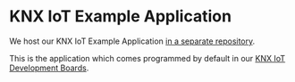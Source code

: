 # KNX IoT Example Application

We host our KNX IoT Example Application [in a separate repository](https://github.com/Cascoda/knx_iot_example).

This is the application which comes programmed by default in our [KNX IoT Development Boards](https://www.cascoda.com/products/thread-development-kit/).
